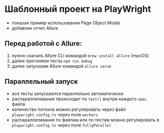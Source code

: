 # Шаблонный проект на PlayWright

* показан пример использования Page Object Model
* добавлен отчет Allure

## Перед работой с Allure:
1. нужно скачать Allure CLI командой `brew install allure` (macOS)
2. далее прогоняем тесты `npm run debug`
3. далее запускаем Allure командой `allure serve`

## Параллельный запуск
* все тесты запускаются параллельно автоматически
* распараллеливание происходит по `test()` внутри каждого `spec` файла
* количество потоков можно регулировать через файл `playwright.config.ts` через поле `workers`
* распараллеливание по файлам или по тестам можно регулировать в `playwright.config.ts` через поле `fullyParallel`